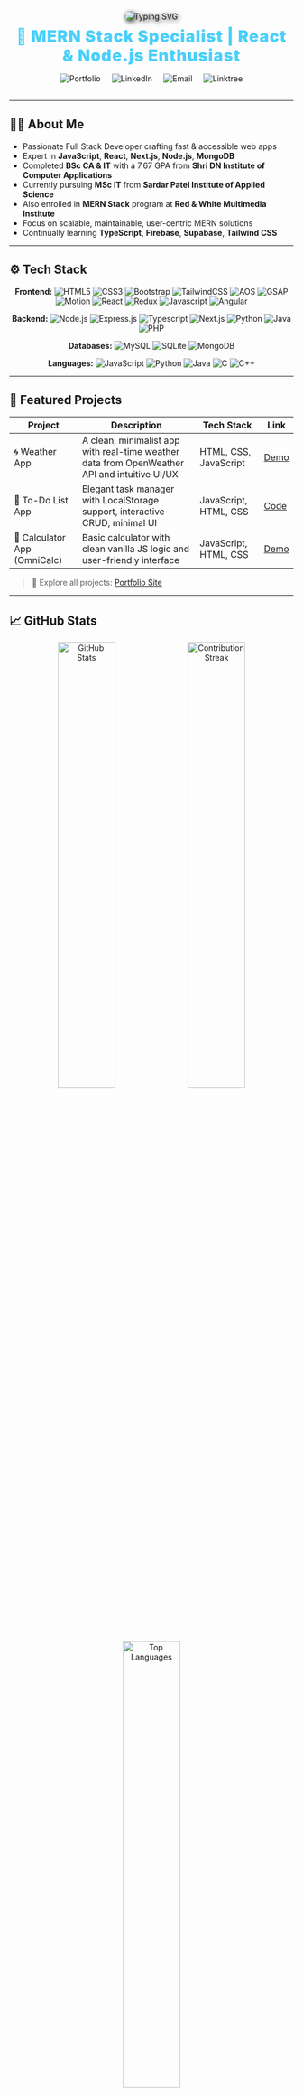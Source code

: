 <p align="center" style="margin-top: 20px; margin-bottom: 10px;">
  <img src="https://readme-typing-svg.herokuapp.com?font=Fira+Code&size=30&duration=4000&pause=1000&color=4BCFFA&width=700&lines=Hey+there+%F0%9F%91%8B+I'm+Bhavesh+Bhoi!;MERN+Stack+Web+Developer;React+%7C+Node+%7C+MongoDB+Specialist;Let's+Build+Great+Web+Experiences!" 
       alt="Typing SVG" style="filter: drop-shadow(2px 2px 4px #000); border-radius: 12px;" />
</p>

<h1 align="center" style="color:#4BCFFA; margin-top: 0; margin-bottom: 15px; font-weight: 900; letter-spacing: 1.2px;">
  🚀 MERN Stack Specialist | React & Node.js Enthusiast
</h1>

<p align="center" style="margin-bottom: 30px;">
  <a href="https://developer-bhavesh.netlify.app" target="_blank" style="text-decoration:none;margin:0 8px;">
    <img src="https://img.shields.io/badge/🌐-Portfolio-000000?style=for-the-badge&logo=netlify&logoColor=0efaff" alt="Portfolio" />
  </a>
  <a href="https://www.linkedin.com/in/bhavesh-bhoi/" target="_blank" style="text-decoration:none;margin:0 8px;">
    <img src="https://img.shields.io/badge/LinkedIn-0A66C2?style=for-the-badge&logo=linkedin&logoColor=white" alt="LinkedIn" />
  </a>
  <a href="mailto:bhavubhoi806@gmail.com" target="_blank" style="text-decoration:none;margin:0 8px;">
    <img src="https://img.shields.io/badge/Email-D14836?style=for-the-badge&logo=gmail&logoColor=white" alt="Email" />
  </a>
  <a href="https://bhavu-verse.vercel.app/" target="_blank" style="text-decoration:none;margin:0 8px;">
    <img src="https://img.shields.io/badge/All%20Links-39e09b?style=for-the-badge&logo=linktree&logoColor=white" alt="Linktree" />
  </a>
</p>

---

## 👨‍💻 About Me

- Passionate Full Stack Developer crafting fast & accessible web apps  
- Expert in **JavaScript**, **React**, **Next.js**, **Node.js**, **MongoDB**  
- Completed **BSc CA & IT** with a 7.67 GPA from **Shri DN Institute of Computer Applications**  
- Currently pursuing **MSc IT** from **Sardar Patel Institute of Applied Science**  
- Also enrolled in **MERN Stack** program at **Red & White Multimedia Institute**  
- Focus on scalable, maintainable, user-centric MERN solutions  
- Continually learning **TypeScript**, **Firebase**, **Supabase**, **Tailwind CSS**

---

## ⚙️ Tech Stack

<p align="center" style="margin-top:0;">
  <!-- Frontend -->
  <strong>Frontend:</strong>
  <img alt="HTML5" src="https://img.shields.io/badge/HTML5-E34F26?style=flat&logo=html5&logoColor=white" />
  <img alt="CSS3" src="https://img.shields.io/badge/CSS3-1572B6?style=flat&logo=css3&logoColor=white" />
  <img alt="Bootstrap" src="https://img.shields.io/badge/Bootstrap-7952B3?style=flat&logo=bootstrap&logoColor=white" />
  <img alt="TailwindCSS" src="https://img.shields.io/badge/Tailwind_CSS-38B2AC?style=flat&logo=tailwind-css&logoColor=white" />
  <img alt="AOS" src="https://img.shields.io/badge/AOS-1D1D1D?style=flat&logo=read-the-docs&logoColor=white" />
  <img alt="GSAP" src="https://img.shields.io/badge/GSAP-88CE02?style=flat&logo=greenkeeper&logoColor=white" />
  <img alt="Motion" src="https://img.shields.io/badge/Motion-000000?style=flat&logo=framer&logoColor=white" />
  <img alt="React" src="https://img.shields.io/badge/React-61DAFB?style=flat&logo=react&logoColor=black" />
  <img alt="Redux" src="https://img.shields.io/badge/Redux-764ABC?style=flat&logo=redux&logoColor=white" />
  <img alt="Javascript" src="https://img.shields.io/badge/Javascript-F7DF1E?style=flat&logo=javascript&logoColor=black" />
  <img alt="Angular" src="https://img.shields.io/badge/Angular-DD0031?style=flat&logo=angular&logoColor=white" />
</p>

<p align="center" style="margin-top:5px;">
  <!-- Backend -->
  <strong>Backend:</strong>
  <img alt="Node.js" src="https://img.shields.io/badge/Node.js-339933?style=flat&logo=node.js&logoColor=white" />
  <img alt="Express.js" src="https://img.shields.io/badge/Express.js-000000?style=flat&logo=express&logoColor=white" />
  <img alt="Typescript" src="https://img.shields.io/badge/Typescript-3178C6?style=flat&logo=typescript&logoColor=white" />
  <img alt="Next.js" src="https://img.shields.io/badge/Next.js-000000?style=flat&logo=next.js&logoColor=white" />
  <img alt="Python" src="https://img.shields.io/badge/Python-3776AB?style=flat&logo=python&logoColor=white" />
  <img alt="Java" src="https://img.shields.io/badge/Java-007396?style=flat&logo=java&logoColor=white" />
  <img alt="PHP" src="https://img.shields.io/badge/PHP-777BB4?style=flat&logo=php&logoColor=white" />
</p>

<p align="center" style="margin-top:5px;">
  <!-- Databases -->
  <strong>Databases:</strong>
  <img alt="MySQL" src="https://img.shields.io/badge/MySQL-4479A1?style=flat&logo=mysql&logoColor=white" />
  <img alt="SQLite" src="https://img.shields.io/badge/SQLite-003B57?style=flat&logo=sqlite&logoColor=white" />
  <img alt="MongoDB" src="https://img.shields.io/badge/MongoDB-47A248?style=flat&logo=mongodb&logoColor=white" />
</p>

<p align="center" style="margin-top:5px;">
  <!-- Languages -->
  <strong>Languages:</strong>
  <img alt="JavaScript" src="https://img.shields.io/badge/JavaScript-F7DF1E?style=flat&logo=javascript&logoColor=black" />
  <img alt="Python" src="https://img.shields.io/badge/Python-3776AB?style=flat&logo=python&logoColor=white" />
  <img alt="Java" src="https://img.shields.io/badge/Java-007396?style=flat&logo=java&logoColor=white" />
  <img alt="C" src="https://img.shields.io/badge/C-555555?style=flat&logo=c&logoColor=white" />
  <img alt="C++" src="https://img.shields.io/badge/C++-00599C?style=flat&logo=c%2B%2B&logoColor=white" />
</p>

---

## 📌 Featured Projects

| Project | Description | Tech Stack | Link |
| --- | --- | --- | --- |
| 🌀 Weather App | A clean, minimalist app with real-time weather data from OpenWeather API and intuitive UI/UX | HTML, CSS, JavaScript | [Demo](https://bhavu7.github.io/Weather-Dashboard/) |
| 📝 To-Do List App | Elegant task manager with LocalStorage support, interactive CRUD, minimal UI | JavaScript, HTML, CSS | [Code](https://github.com/Bhavu7/TODO) |
| 🧮 Calculator App (OmniCalc) | Basic calculator with clean vanilla JS logic and user-friendly interface | JavaScript, HTML, CSS | [Demo](https://bhavu7.github.io/OmniCalc/) |

> 🔗 Explore all projects: [Portfolio Site](https://developer-bhavesh.netlify.app)

---

## 📈 GitHub Stats

<p align="center">
  <img src="https://github-readme-stats.vercel.app/api?username=Bhavu7&show_icons=true&theme=midnight-purple&hide_border=true" width="45%" alt="GitHub Stats" />
  <img src="https://streak-stats.demolab.com?user=Bhavu7&theme=midnight-purple&hide_border=true" width="45%" alt="Contribution Streak" />
</p>  
<p align="center">
  <img src="https://github-readme-stats.vercel.app/api/top-langs/?username=Bhavu7&layout=compact&theme=midnight-purple&hide_border=true" width="45%" alt="Top Languages" />
</p>

---

## 🌱 Open Source Heatmap

<p align="center">
  <img src="https://github-contributions-api.deno.dev/Bhavu7.svg" alt="Open Source Contributions" />
</p>

---

## 🔍 Keywords & Specialties

`Full Stack Web Developer` · `React Developer` · `Node.js Engineer` · `MongoDB Guru` · `Open Source Contributor` · `UI/UX Advocate` · `Remote Developer`

---

## 🔧 Expertise

- Frontend: React, Next.js, Tailwind CSS  
- Backend: Node.js, Express.js, MongoDB  
- Tools: Git, Vercel, Netlify, Figma, Postman  

---

## 🌟 Current Focus

- Mastering **TypeScript** & **Next.js 14**  
- Building with headless CMS (Sanity, Contentful)  
- Enhanced UI/UX with modern design trends  
- Contributing to open source  

---

## 📬 Get in Touch

<p align="center">
  <a href="https://www.linkedin.com/in/bhaveshbhoi07" target="_blank"><img src="https://img.shields.io/badge/LinkedIn-0A66C2?style=for-the-badge&logo=linkedin&logoColor=white" alt="LinkedIn" /></a>
  <a href="https://developer-bhavesh.netlify.app" target="_blank"><img src="https://img.shields.io/badge/Portfolio-000000?style=for-the-badge&logo=netlify&logoColor=0efaff" alt="Portfolio" /></a>
  <a href="mailto:bhavubhoi806@gmail.com" target="_blank"><img src="https://img.shields.io/badge/Email-D14836?style=for-the-badge&logo=gmail&logoColor=white" alt="Email" /></a>
</p>

---

## ⚡ Fun Fact

> I balance code with creativity — editing videos and exploring design tools. Coding is my career; creativity is my craft. 🎥🎨

---

> ✨ _Consistency beats perfection. Stay curious, stay committed, keep shipping!_
